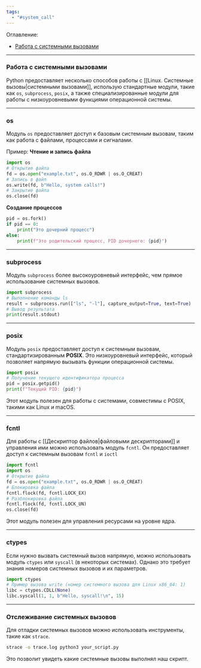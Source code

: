 ```yaml
---
tags:
  - "#system_call"
---
```


Оглавление:
- [Работа с системными вызовами](#Работа%20с%20системными%20вызовами)


---
### Работа с системными вызовами

Руthon предоставляет несколько способов работы с [[Linux. Системные вызовы|системными вызовами]], использую стандартные модули, такие как `os`, `subprocess`, `posix`, а также специализированные модули для работы с низкоуровневыми функциями операционной системы.

---
### os

Модуль `os` предоставляет доступ к базовым системным вызовам, таким как работа с файлами, процессами и сигналами. 

Пример:
**Чтение и запись файла**
```python
import os
# Открытие файла
fd = os.open("example.txt", os.O_RDWR | os.O_CREAT)
# Запись в файл
os.write(fd, b"Hello, system calls!")
# Закрытие файла
os.close(fd)
```

**Создание процессов**
```python
pid = os.fork()
if pid == 0:
    print("Это дочерний процесс")
else:
    print(f"Это родительский процесс, PID дочернего: {pid}")
```

---
### subprocess

Модуль `subprocess` более высокоуровневый интерфейс, чем прямое использование системных вызовов.

```python
import subprocess
# Выполнение команды ls
result = subprocess.run(["ls", "-l"], capture_output=True, text=True)
# Вывод результата
print(result.stdout)
```

---
### posix

Модуль `posix` предоставляет доступ к системным вызовам, стандартизированным **POSIX**. Это низкоуровневый интерфейс, который позволяет напрямую вызывать функции операционной системы.

```python
import posix
# Получение текущего идентификатора процесса
pid = posix.getpid()
print(f"Текущий PID: {pid}")
```

Этот модуль полезен для работы с системами, совместимы с POSIX, такими как Linux и macOS.

---
### fcntl

Для работы с [[Дескриптор файлов|файловыми дескрипторами]] и управления ими можно использовать модуль `fcntl`. Он предоставляет доступ к системным вызовам `fcntl` и `ioctl`

```python
import fcntl
import os
# Открытие файла
fd = os.open("example.txt", os.O_RDWR | os.O_CREAT)
# Блокировка файла
fcntl.flock(fd, fcntl.LOCK_EX)
# Разблокировка файла
fcntl.flock(fd, fcntl.LOCK_UN)
os.close(fd)
```

Этот модуль полезен для управления ресурсами на уровне ядра.

---
### ctypes

Если нужно вызвать системный вызов напрямую, можно использовать модуль `ctypes` или `syscall` (в некоторых системах). Однако это требует знания номеров системных вызовов и их параметров.

```python
import ctypes
# Пример вызова write (номер системного вызова для Linux x86_64: 1)
libc = ctypes.CDLL(None)
libc.syscall(1, 1, b"Hello, syscall!\n", 15)
```

---
### Отслеживание системных вызовов

Для отладки системных вызовов можно использовать инструменты, такие как `strace`. 

```bash
strace -o trace.log python3 your_script.py
```

Это позволит увидеть какие системные вызовы выполнял наш скрипт.
